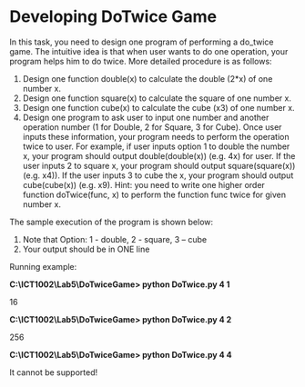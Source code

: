 # Developing DoTwice Game

In this task, you need to design one program of performing a do_twice game. The intuitive idea
is that when user wants to do one operation, your program helps him to do twice. More detailed
procedure is as follows:

1) Design one function double(x) to calculate the double (2*x) of one number x.
2) Design one function square(x) to calculate the square of one number x.
3) Design one function cube(x) to calculate the cube (x3) of one number x.
4) Design one program to ask user to input one number and another operation number (1 for
Double, 2 for Square, 3 for Cube). Once user inputs these information, your program
needs to perform the operation twice to user. For example, if user inputs option 1 to
double the number x, your program should output double(double(x)) (e.g. 4x) for user. If
the user inputs 2 to square x, your program should output square(square(x)) (e.g. x4)). If
the user inputs 3 to cube the x, your program should output cube(cube(x)) (e.g. x9). Hint:
you need to write one higher order function doTwice(func, x) to perform the function
func twice for given number x.

The sample execution of the program is shown below:
1. Note that Option: 1 - double, 2 - square, 3 – cube
2. Your output should be in ONE line

Running example:

**C:\ICT1002\Lab5\DoTwiceGame> python DoTwice.py 4 1**

16

**C:\ICT1002\Lab5\DoTwiceGame> python DoTwice.py 4 2**

256

**C:\ICT1002\Lab5\DoTwiceGame> python DoTwice.py 4 4**

It cannot be supported!